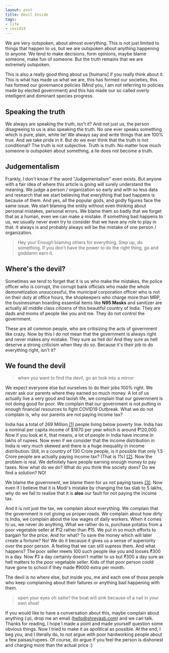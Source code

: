 ```yaml
---
layout: post
title: Devil Inside
tags:
- life
- covid19
---
```


We are very outspoken, about almost everything. This is not just limited to things that happen
to us, but we are outspoken about anything happening to anyone. We tend to make decisions, form
opinions, maybe blame someone, make fun of someone. But the truth remains that we are extremely
outspoken.

This is also a really good thing about us [humans] if you really think about it. This is what has
made us what we are, this has formed our societies, this has formed our governance policies (Mind
you, I am not referring to policies made by elected government) and this has made our so called
overly intelligent and dominant species progress.

## Speaking the truth

We always are speaking the truth, isn't it? And not just us, the person disagreeing to us is also
speaking the truth. No one ever speaks something which is pure, plain, white lie! We always say and
write things that are 100% true. And we take pride in it. But do we ever think that the truth is not
conditional? The truth is not subjective. Truth is truth. No matter how much someone is outspoken
about something, a lie does not become a truth.

## Judgementalism

Frankly, I don't  know if the word "Judgementalism" even exists. But anyone with a fair idea of where
this article is going will surely understand the meaning. We judge a person / organization so early and
with so less data and research that we start believing that everything that bad happens is because of them.
And yes, all the popular gods, and godly figures face the same issue. We start blaming the entity
without even thinking about personal mistakes, personal errors. We blame them so badly that we forget that
as a human, even we can make a mistake. If something bad happens to us, we usually never even try to consider
that we have any role to play in that. It always is and probably always will be the mistake of one person /
organization.

> Hey you! Enough blaming others for everything. Step up, do something. If you don't have the
power to do the right thing, go and goddamn earn it.

## Where's the devil?

Sometimes we tend to forget that it is us who make the mistakes, the police officer who is corrupt, the
corrupt bank officials who made the whole demonetization unsuccessful, the municipal corporation officer
who is not on their duty at office hours, the shopkeepers who charge more than MRP, the businessman hoarding essential
items like **N95 Masks** and sanitizer are actually all middle class citizens of this beautiful country of India.
They are dads and moms of people like you and me. They do not control the government.

These are all common people, who are critisizing the acts of government like crazy. Now by this I do not mean that
the government is always right and never makes any mistake. They sure as hell do! And they sure as hell deserve
a strong criticism when they do so. Because it's their job to do everything right, isn't it?

## We found the devil

> when you want to find the devil, go an look into a mirror

We expect everyone else but ourselves to do their jobs 100% right. We never ask our parents where they earned so much
money. A lot of us actually live a very good and lavish life, we complain that our government is not doing good for poor.
We complain that our government is not putting in enough financial resources to fight COVID19 Outbreak. What we do not complain
is, why our parents are not paying income tax?

India has a total of 269 Million [[1]](https://en.wikipedia.org/wiki/Poverty_in_India) people living below poverty line.
India has a nominal per capita income of $1670 per year which is around ₹120,000. Now if you look at it, that means, a lot
of people in India have income in lakhs of rupees. Now even if we consider that the income distribution in India is very much skewed
and there is a huge inequality in income distribution. Still, in a country of 130 Crore people, is it possible that only 1.5 Crore people
are actually paying income tax? (That is 1%) [[2]](https://www.hindustantimes.com/india-news/3-cr-indians-travel-abroad-but-only-1-5-cr-pay-income-tax-says-pm-modi/story-miELROjZeymOGqzvXVYtpN.html). Now the problem is real. We definitely have people earning enough money to pay taxes. Now what do we do?
What do you think thw society does? Do we find a solution? NO!

We blame the government, we blame them for us not paying taxes [[3]](https://theprint.in/opinion/its-actually-modi-govts-fault-that-only-1-5-crore-indians-pay-income-tax/365801/). Now even if I believe that it is Modi's mistake by changing the tax slab to 5 lakhs, why do we fail to realise that it is **also** our
fault for not paying the income tax.

And it is not just the tax, we complain about everything. We complain that the government is not giving us proper roads.
We complain about how dirty is India, we complain about the low wages of daily workers. When it comes to us, we never do
anything. What we rather do is, purchase potatos from a poor vegetable seller at ₹12 rather than ₹15. We put in so much
efforts to bargain for the price. And for what? To save the money which will later create a fortune? No! We do it because
it gives us a sense of superiority over the poor person. A feeling that we can still supress them. And what happens? The poor
seller meets 100 such people like you and looses ₹300 in a day. Now ₹3 a day certainly doesn't matter to us but ₹300 a day
sure as hell matters to the poor vegetable seller. Kids of that poor person could have gone to school if they made ₹9000 extra
per month.

The devil is no where else, but inside you, me and each one of those people who keep complaining about their failures or anything
bad happening with them.

> open your eyes oh sailor! the boat will sink because of a nail in your own shoe!

If you would like to have a conversation about this, maybe complain about anything (:p), drop me an email ([hello@shreyasb.com](mailto:hello@shreyasb.com))
and we can talk. Thanks for reading, I hope I made a point and made yourself question some obvious things. Now I tried to make it as apolitical as
possible. At the end, I beg you, and I literally do, to not argue with poor hardworking people about a few paisas/rupees. Of course, do argue
if you feel the person is dishonest and charging more than the actual price :)
